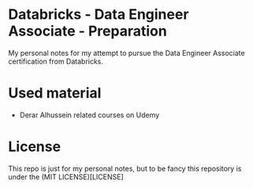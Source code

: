 # Databricks - Data Engineer Associate - Preparation

My personal notes for my attempt to pursue the Data Engineer Associate certification from Databricks.

# Used material

- Derar Alhussein related courses on Udemy

# License

This repo is just for my personal notes, but to be fancy this repository is under the (MIT LICENSE)[LICENSE]
